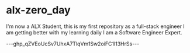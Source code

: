 # alx-zero_day
I'm now a ALX Student, this is my first repository as a full-stack engineer
I am getting better with my learning daily
I am a Software Engineer Expert.


---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---
